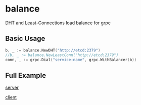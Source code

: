 # balance

DHT and Least-Connections load balance for grpc

## Basic Usage

```go
b, _ := balance.NewDHT("http://etcd:2379")
//b, _ := balance.NewLeastConn("http://etcd:2379")
conn, _ := grpc.Dial("service-name", grpc.WithBalancer(b))
```

## Full Example

[server](example/server.go)

[client](example/client.go)